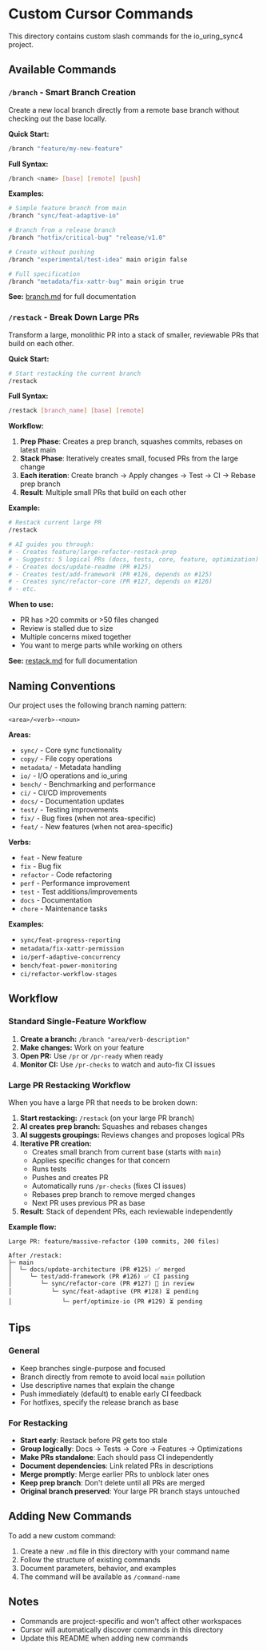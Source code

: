 # Custom Cursor Commands

This directory contains custom slash commands for the io_uring_sync4 project.

## Available Commands

### `/branch` - Smart Branch Creation

Create a new local branch directly from a remote base branch without checking out the base locally.

**Quick Start:**
```bash
/branch "feature/my-new-feature"
```

**Full Syntax:**
```bash
/branch <name> [base] [remote] [push]
```

**Examples:**
```bash
# Simple feature branch from main
/branch "sync/feat-adaptive-io"

# Branch from a release branch
/branch "hotfix/critical-bug" "release/v1.0"

# Create without pushing
/branch "experimental/test-idea" main origin false

# Full specification
/branch "metadata/fix-xattr-bug" main origin true
```

**See:** [branch.md](./branch.md) for full documentation

### `/restack` - Break Down Large PRs

Transform a large, monolithic PR into a stack of smaller, reviewable PRs that build on each other.

**Quick Start:**
```bash
# Start restacking the current branch
/restack
```

**Full Syntax:**
```bash
/restack [branch_name] [base] [remote]
```

**Workflow:**
1. **Prep Phase**: Creates a prep branch, squashes commits, rebases on latest main
2. **Stack Phase**: Iteratively creates small, focused PRs from the large change
3. **Each iteration**: Create branch → Apply changes → Test → CI → Rebase prep branch
4. **Result**: Multiple small PRs that build on each other

**Example:**
```bash
# Restack current large PR
/restack

# AI guides you through:
# - Creates feature/large-refactor-restack-prep
# - Suggests: 5 logical PRs (docs, tests, core, feature, optimization)
# - Creates docs/update-readme (PR #125)
# - Creates test/add-framework (PR #126, depends on #125)
# - Creates sync/refactor-core (PR #127, depends on #126)
# - etc.
```

**When to use:**
- PR has >20 commits or >50 files changed
- Review is stalled due to size
- Multiple concerns mixed together
- You want to merge parts while working on others

**See:** [restack.md](./restack.md) for full documentation

## Naming Conventions

Our project uses the following branch naming pattern:

```
<area>/<verb>-<noun>
```

**Areas:**
- `sync/` - Core sync functionality
- `copy/` - File copy operations
- `metadata/` - Metadata handling
- `io/` - I/O operations and io_uring
- `bench/` - Benchmarking and performance
- `ci/` - CI/CD improvements
- `docs/` - Documentation updates
- `test/` - Testing improvements
- `fix/` - Bug fixes (when not area-specific)
- `feat/` - New features (when not area-specific)

**Verbs:**
- `feat` - New feature
- `fix` - Bug fix
- `refactor` - Code refactoring
- `perf` - Performance improvement
- `test` - Test additions/improvements
- `docs` - Documentation
- `chore` - Maintenance tasks

**Examples:**
- `sync/feat-progress-reporting`
- `metadata/fix-xattr-permission`
- `io/perf-adaptive-concurrency`
- `bench/feat-power-monitoring`
- `ci/refactor-workflow-stages`

## Workflow

### Standard Single-Feature Workflow

1. **Create a branch:** `/branch "area/verb-description"`
2. **Make changes:** Work on your feature
3. **Open PR:** Use `/pr` or `/pr-ready` when ready
4. **Monitor CI:** Use `/pr-checks` to watch and auto-fix CI issues

### Large PR Restacking Workflow

When you have a large PR that needs to be broken down:

1. **Start restacking:** `/restack` (on your large PR branch)
2. **AI creates prep branch:** Squashes and rebases changes
3. **AI suggests groupings:** Reviews changes and proposes logical PRs
4. **Iterative PR creation:**
   - Creates small branch from current base (starts with `main`)
   - Applies specific changes for that concern
   - Runs tests
   - Pushes and creates PR
   - Automatically runs `/pr-checks` (fixes CI issues)
   - Rebases prep branch to remove merged changes
   - Next PR uses previous PR as base
5. **Result:** Stack of dependent PRs, each reviewable independently

**Example flow:**
```
Large PR: feature/massive-refactor (100 commits, 200 files)

After /restack:
├─ main
│  └─ docs/update-architecture (PR #125) ✅ merged
│     └─ test/add-framework (PR #126) ✅ CI passing
│        └─ sync/refactor-core (PR #127) 🔄 in review
│           └─ sync/feat-adaptive (PR #128) ⏳ pending
│              └─ perf/optimize-io (PR #129) ⏳ pending
```

## Tips

### General
- Keep branches single-purpose and focused
- Branch directly from remote to avoid local `main` pollution
- Use descriptive names that explain the change
- Push immediately (default) to enable early CI feedback
- For hotfixes, specify the release branch as base

### For Restacking
- **Start early**: Restack before PR gets too stale
- **Group logically**: Docs → Tests → Core → Features → Optimizations
- **Make PRs standalone**: Each should pass CI independently
- **Document dependencies**: Link related PRs in descriptions
- **Merge promptly**: Merge earlier PRs to unblock later ones
- **Keep prep branch**: Don't delete until all PRs are merged
- **Original branch preserved**: Your large PR branch stays untouched

## Adding New Commands

To add a new custom command:

1. Create a new `.md` file in this directory with your command name
2. Follow the structure of existing commands
3. Document parameters, behavior, and examples
4. The command will be available as `/command-name`

## Notes

- Commands are project-specific and won't affect other workspaces
- Cursor will automatically discover commands in this directory
- Update this README when adding new commands
